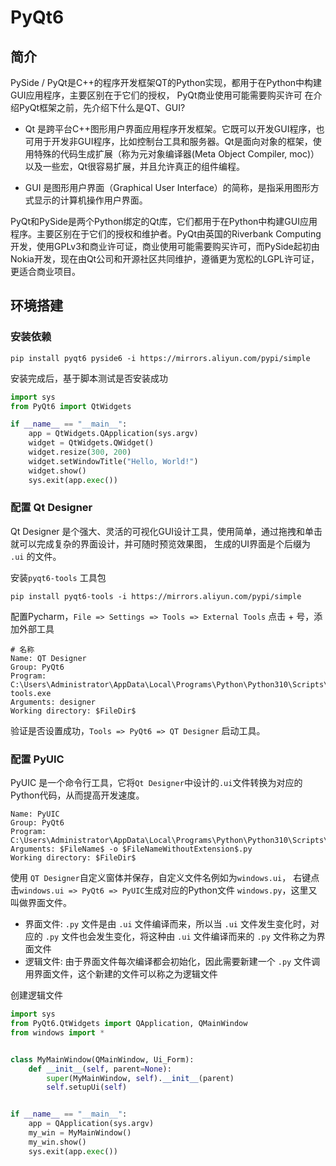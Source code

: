 # PyQt6

## 简介
PySide / PyQt是C++的程序开发框架QT的Python实现，都用于在Python中构建GUI应用程序，主要区别在于它们的授权，
PyQt商业使用可能需要购买许可
在介绍PyQt框架之前，先介绍下什么是QT、GUI?

- Qt 是跨平台C++图形用户界面应用程序开发框架。它既可以开发GUI程序，也可用于开发非GUI程序，比如控制台工具和服务器。Qt是面向对象的框架，使用特殊的代码生成扩展（称为元对象编译器(Meta Object Compiler, moc)）以及一些宏，Qt很容易扩展，并且允许真正的组件编程。

- GUI 是图形用户界面（Graphical User Interface）的简称，是指采用图形方式显示的计算机操作用户界面。

PyQt和PySide是两个Python绑定的Qt库，它们都用于在Python中构建GUI应用程序。主要区别在于它们的授权和维护者。PyQt由英国的Riverbank Computing开发，使用GPLv3和商业许可证，商业使用可能需要购买许可，而PySide起初由Nokia开发，现在由Qt公司和开源社区共同维护，遵循更为宽松的LGPL许可证，更适合商业项目。
## 环境搭建

### 安装依赖  
```shell
pip install pyqt6 pyside6 -i https://mirrors.aliyun.com/pypi/simple
```

安装完成后，基于脚本测试是否安装成功  
```python
import sys
from PyQt6 import QtWidgets

if __name__ == "__main__":
    app = QtWidgets.QApplication(sys.argv)
    widget = QtWidgets.QWidget()
    widget.resize(300, 200)
    widget.setWindowTitle("Hello, World!")
    widget.show()
    sys.exit(app.exec())
```

### 配置 Qt Designer
Qt Designer 是个强大、灵活的可视化GUI设计工具，使用简单，通过拖拽和单击就可以完成复杂的界面设计，并可随时预览效果图，
生成的UI界面是个后缀为 `.ui` 的文件。

安装`pyqt6-tools` 工具包  
```shell
pip install pyqt6-tools -i https://mirrors.aliyun.com/pypi/simple
```

配置Pycharm，`File => Settings => Tools => External Tools` 点击 + 号，添加外部工具  
```
# 名称
Name: QT Designer
Group: PyQt6
Program: C:\Users\Administrator\AppData\Local\Programs\Python\Python310\Scripts\pyqt6-tools.exe
Arguments: designer
Working directory: $FileDir$
```
验证是否设置成功，`Tools => PyQt6 => QT Designer` 启动工具。

### 配置 PyUIC
PyUIC 是一个命令行工具，它将`Qt Designer`中设计的`.ui`文件转换为对应的Python代码，从而提高开发速度。  
```
Name: PyUIC
Group: PyQt6
Program: C:\Users\Administrator\AppData\Local\Programs\Python\Python310\Scripts\pyuic6.exe
Arguments: $FileName$ -o $FileNameWithoutExtension$.py
Working directory: $FileDir$
```

使用 `QT Designer`自定义窗体并保存，自定义文件名例如为`windows.ui`，
右键点击`windows.ui => PyQt6 => PyUIC`生成对应的Python文件 `windows.py`，这里又叫做界面文件。

- 界面文件: `.py` 文件是由 `.ui` 文件编译而来，所以当 `.ui` 文件发生变化时，对应的 `.py` 文件也会发生变化，将这种由 `.ui` 文件编译而来的 `.py` 文件称之为界面文件
- 逻辑文件: 由于界面文件每次编译都会初始化，因此需要新建一个 `.py` 文件调用界面文件，这个新建的文件可以称之为逻辑文件

创建逻辑文件  
```python
import sys
from PyQt6.QtWidgets import QApplication, QMainWindow
from windows import *


class MyMainWindow(QMainWindow, Ui_Form):
    def __init__(self, parent=None):
        super(MyMainWindow, self).__init__(parent)
        self.setupUi(self)


if __name__ == "__main__":
    app = QApplication(sys.argv)
    my_win = MyMainWindow()
    my_win.show()
    sys.exit(app.exec())
```